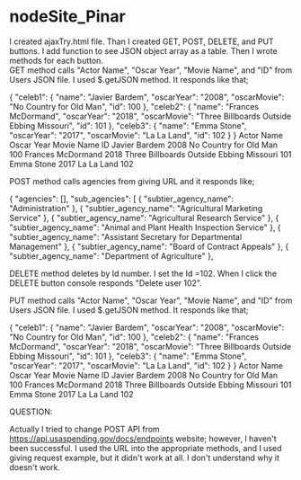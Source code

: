 # nodeSite_Pinar
I created ajaxTry.html file. Than I created GET, POST, DELETE, and PUT buttons. 
I add function to see JSON object array as a table.
Then I wrote methods for each button.  
GET method calls "Actor Name", "Oscar Year", "Movie Name", and "ID" from Users JSON file.
I used $.getJSON method. 
It responds like that;

{
  "celeb1": {
    "name": "Javier Bardem",
    "oscarYear": "2008",
    "oscarMovie": "No Country for Old Man",
    "id": 100
  },
  "celeb2": {
    "name": "Frances McDormand",
    "oscarYear": "2018",
    "oscarMovie": "Three Billboards Outside Ebbing Missouri",
    "id": 101
  },
  "celeb3": {
    "name": "Emma Stone",
    "oscarYear": "2017",
    "oscarMovie": "La La Land",
    "id": 102
  }
}
Actor Name	Oscar Year	Movie Name	ID
Javier Bardem	2008	No Country for Old Man	100
Frances McDormand	2018	Three Billboards Outside Ebbing Missouri	101
Emma Stone	2017	La La Land	102

POST method calls agencies from giving URL and it responds like;

{
  "agencies": [],
  "sub_agencies": [
    {
      "subtier_agency_name": "Administration"
    },
    {
      "subtier_agency_name": "Agricultural Marketing Service"
    },
    {
      "subtier_agency_name": "Agricultural Research Service"
    },
    {
      "subtier_agency_name": "Animal and Plant Health Inspection Service"
    },
    {
      "subtier_agency_name": "Assistant Secretary for Departmental Management"
    },
    {
      "subtier_agency_name": "Board of Contract Appeals"
    },
    {
      "subtier_agency_name": "Department of Agriculture"
    },
    
   DELETE method deletes by Id number. I set the Id =102.
   When I click the DELETE button console responds "Delete user 102".
   
   PUT method calls "Actor Name", "Oscar Year", "Movie Name", and "ID" from Users JSON file.
I used $.getJSON method. 
It responds like that;

{
  "celeb1": {
    "name": "Javier Bardem",
    "oscarYear": "2008",
    "oscarMovie": "No Country for Old Man",
    "id": 100
  },
  "celeb2": {
    "name": "Frances McDormand",
    "oscarYear": "2018",
    "oscarMovie": "Three Billboards Outside Ebbing Missouri",
    "id": 101
  },
  "celeb3": {
    "name": "Emma Stone",
    "oscarYear": "2017",
    "oscarMovie": "La La Land",
    "id": 102
  }
}
Actor Name	Oscar Year	Movie Name	ID
Javier Bardem	2008	No Country for Old Man	100
Frances McDormand	2018	Three Billboards Outside Ebbing Missouri	101
Emma Stone	2017	La La Land	102

QUESTION:

Actually I tried to change POST API from https://api.usaspending.gov/docs/endpoints website; however, I haven't been successful.
I used the URL into the appropriate methods, and I used giving request example, but it didn't work at all.
I don't understand why it doesn't work.
